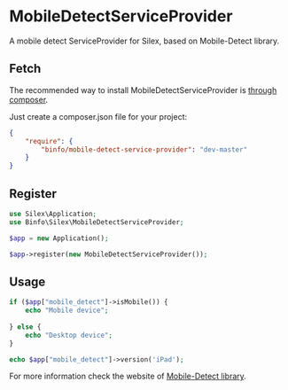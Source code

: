 MobileDetectServiceProvider
===========================

A mobile detect ServiceProvider for Silex, based on Mobile-Detect library.

## Fetch

The recommended way to install MobileDetectServiceProvider is [through composer](http://getcomposer.org).

Just create a composer.json file for your project:

```JSON
{
    "require": {
        "binfo/mobile-detect-service-provider": "dev-master"
    }
}
```

## Register

```PHP
use Silex\Application;
use Binfo\Silex\MobileDetectServiceProvider;

$app = new Application();

$app->register(new MobileDetectServiceProvider());
```

## Usage

```PHP
if ($app["mobile_detect"]->isMobile()) {
    echo "Mobile device";
    
} else {
    echo "Desktop device";
}
```

```PHP
echo $app["mobile_detect"]->version('iPad');
```


For more information check the website of [Mobile-Detect library](http://mobiledetect.net/).

